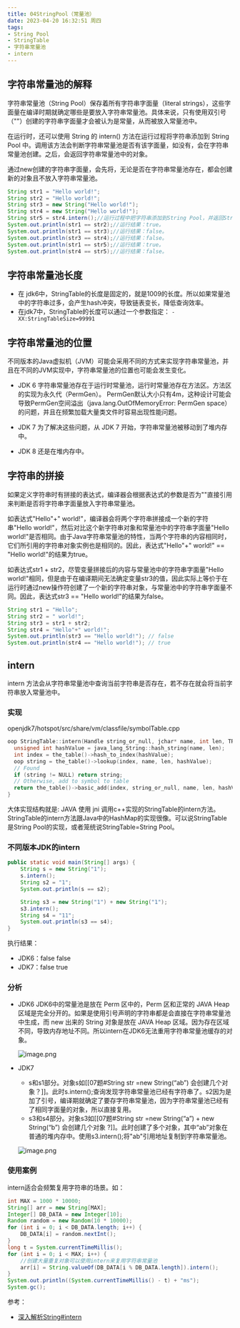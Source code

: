 ```yaml
---
title: 04StringPool（常量池）
date: 2023-04-20 16:32:51 周四
tags:
- String Pool
- StringTable
- 字符串常量池
- intern
---
```


## 字符串常量池的解释

字符串常量池（String Pool）保存着所有字符串字面量（literal strings），这些字面量在编译时期就确定哪些是要放入字符串常量池。具体来说，只有使用双引号（""）创建的字符串字面量才会被认为是常量，从而被放入常量池中。

在运行时，还可以使用 String 的 intern() 方法在运行过程将字符串添加到 String Pool 中。调用该方法会判断字符串常量池是否有该字面量，如没有，会在字符串常量池创建。之后，会返回字符串常量池中的对象。

通过new创建的字符串字面量，会先将，无论是否在字符串常量池存在，都会创建新的对象且不放入字符串常量池。

```java
String str1 = "Hello world!";
String str2 = "Hello world!";
String str3 = new String("Hello world!");
String str4 = new String("Hello world!");
String str5 = str4.intern();//运行过程中把字符串添加到String Pool，并返回String Pool中的对象
System.out.println(str1 == str2);//运行结果：true。
System.out.println(str1 == str3);//运行结果：false。
System.out.println(str3 == str4);//运行结果：false。
System.out.println(str1 == str5);//运行结果：true。
System.out.println(str4 == str5);//运行结果：false。
```

## 字符串常量池长度

- 在 jdk6中，StringTable的长度是固定的，就是1009的长度。所以如果常量池中的字符串过多，会产生hash冲突，导致链表变长，降低查询效率。
- 在jdk7中，StringTable的长度可以通过一个参数指定：
	`-XX:StringTableSize=99991`

## 字符串常量池的位置

不同版本的Java虚拟机（JVM）可能会采用不同的方式来实现字符串常量池，并且在不同的JVM实现中，字符串常量池的位置也可能会发生变化。

- JDK 6
	字符串常量池存在于运行时常量池，运行时常量池存在方法区。方法区的实现为永久代（PermGen）。
	PermGen默认大小只有4m，这种设计可能会导致PermGen空间溢出（java.lang.OutOfMemoryError: PermGen space）的问题，并且在频繁加载大量类文件时容易出现性能问题。

- JDK 7
	为了解决这些问题，从 JDK 7 开始，字符串常量池被移动到了堆内存中。

- JDK 8
	还是在堆内存中。

## 字符串的拼接

如果定义字符串时有拼接的表达式，编译器会根据表达式的参数是否为""直接引用来判断是否将字符串字面量放入字符串常量池。

如表达式"Hello"+" world!"，编译器会将两个字符串拼接成一个新的字符串"Hello world!"，然后对比这个新字符串对象和常量池中的字符串字面量"Hello world!"是否相同。由于Java字符串常量池的特性，当两个字符串的内容相同时，它们所引用的字符串对象实例也是相同的。因此，表达式"Hello"+" world!" == "Hello world!"的结果为true。

如表达式str1 + str2，尽管变量拼接后的内容与常量池中的字符串字面量"Hello world!"相同，但是由于在编译期间无法确定变量str3的值，因此实际上等价于在运行时通过new操作符创建了一个新的字符串对象，与常量池中的字符串字面量不同。因此，表达式str3 == "Hello world!"的结果为false。

```java
String str1 = "Hello";
String str2 = " world!";
String str3 = str1 + str2;
String str4 = "Hello"+" world!";
System.out.println(str3 == "Hello world!"); // false
System.out.println(str4 == "Hello world!"); // true
```

## intern

intern 方法会从字符串常量池中查询当前字符串是否存在，若不存在就会将当前字符串放入常量池中。

### 实现

openjdk7/hotspot/src/share/vm/classfile/symbolTable.cpp
```c++
oop StringTable::intern(Handle string_or_null, jchar* name, int len, TRAPS) {  
  unsigned int hashValue = java_lang_String::hash_string(name, len);  
  int index = the_table()->hash_to_index(hashValue);  
  oop string = the_table()->lookup(index, name, len, hashValue);  
  // Found  
  if (string != NULL) return string;  
  // Otherwise, add to symbol to table  
  return the_table()->basic_add(index, string_or_null, name, len, hashValue, CHECK_NULL);  
}  
```

大体实现结构就是: JAVA 使用 jni 调用c++实现的StringTable的intern方法。StringTable的intern方法跟Java中的HashMap的实现很像。可以说StringTable是String Pool的实现，或者笼统说StringTable=String Pool。

### 不同版本JDK的intern

```java
public static void main(String[] args) {
    String s = new String("1");
    s.intern();
    String s2 = "1";
    System.out.println(s == s2);

    String s3 = new String("1") + new String("1");
    s3.intern();
    String s4 = "11";
    System.out.println(s3 == s4);
}
```

执行结果：
- JDK6：false false
- JDK7：false true

### 分析

- JDK6
	JDK6中的常量池是放在 Perm 区中的，Perm 区和正常的 JAVA Heap 区域是完全分开的。如果是使用引号声明的字符串都是会直接在字符串常量池中生成，而 new 出来的 String 对象是放在 JAVA Heap 区域。因为存在区域不同，导致内存地址不同。所以intern在JDK6无法重用字符串常量池缓存的对象。
	
	![image.png](https://v.vcoder.fun:58282/i/2023/04/21/rb5xb0-0.png)

- JDK7
	- s和s1部分。对象s如[[07题#String str =new String(“ab”) 会创建几个对象？]]。此时s.intern();查询发现字符串常量池已经有字符串了。s2因为是加了引号，编译期就确定了要存字符串常量池，因为字符串常量池已经有了相同字面量的对象，所以直接复用。
	- s3和s4部分。对象s3如[[07题#String str =new String(“a”) + new String(“b”) 会创建几个对象 ?]]。此时创建了多个对象，其中“ab”对象在普通的堆内存中。使用s3.intern();将"ab"引用地址复制到字符串常量池。

	![image.png](https://v.vcoder.fun:58282/i/2023/04/21/re7dcn-0.png)

### 使用案例

intern适合会频繁复用字符串的场景。如：

```java
int MAX = 1000 * 10000;
String[] arr = new String[MAX];
Integer[] DB_DATA = new Integer[10];
Random random = new Random(10 * 10000);
for (int i = 0; i < DB_DATA.length; i++) {
	DB_DATA[i] = random.nextInt();
}
long t = System.currentTimeMillis();
for (int i = 0; i < MAX; i++) {
	//创建大量重复对象可以使用intern来复用字符串常量池
	arr[i] = String.valueOf(DB_DATA[i % DB_DATA.length]).intern();
}
System.out.println((System.currentTimeMillis() - t) + "ms");
System.gc();
```


参考：
- [深入解析String#intern](https://tech.meituan.com/2014/03/06/in-depth-understanding-string-intern.html)
